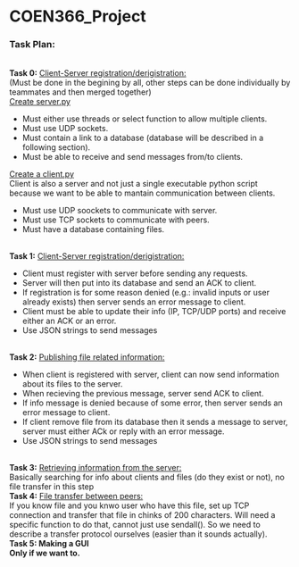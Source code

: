 # COEN366_Project

<h3>Task Plan:</h3>
<br>
<b>Task 0:</b> <u>Client-Server registration/derigistration:</u> 
<br>(Must be done in the begining by all, other steps can be done individually by teammates and then merged together)
<br>
<u>Create server.py</u>
<ul>
  <li>Must either use threads or select function to allow multiple clients.
  <li>Must use UDP sockets.
  <li>Must contain a link to a database (database will be described in a following section).
  <li>Must be able to receive and send messages from/to clients.
</ul>

<u>Create a client.py</u>
<br>
Client is also a server and not just a single executable python script because we want to be able to mantain communication between clients.  
<ul>
  <li>Must use UDP soockets to communicate with server.
  <li>Must use TCP sockets to communicate with peers.
  <li>Must have a database containing files.
</ul>

<br>
<b>Task 1:</b> <u>Client-Server registration/derigistration:</u>
<ul>
  <li>Client must register with server before sending any requests.
  <li>Server will then put into its database and send an ACK to client. 
  <li>If registration is for some reason denied (e.g.: invalid inputs or user already exists) then server sends an error message to client.
    <li> Client must be able to update their info (IP, TCP/UDP ports) and receive either an ACK or an error.
  <li> Use JSON strings to send messages
</ul>

<br>
<b>Task 2:</b> <u>Publishing file related information:</u>
<ul>
    <li> When client is registered with server, client can now send information about its files to the server.
    <li> When recieving the previous message, server send ACK to client.
    <li> If info message is denied because of some error, then server sends an error message to client.
    <li> If client remove file from its database then it sends a message to server, server must either ACk or reply with an error message.
    <li> Use JSON strings to send messages
</ul>

<br>
<b>Task 3:</b> <u>Retrieving information from the server:</u>
<br> Basically searching for info about clients and files (do they exist or not), no file transfer in this step

<br>
<b>Task 4:</b> <u>File transfer between peers:</u>
<br> If you know file and you knwo user who have this file, set up TCP connection and transfer that file in chinks of 200 characters. Will need a specific function to do that, cannot just use sendall(). So we need to describe a transfer protocol ourselves (easier than it sounds actually). 

<br>
<b> Task 5: Making a GUI
<br> Only if we want to. 

 


